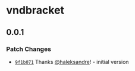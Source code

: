 # vndbracket

## 0.0.1

### Patch Changes

- [`9f1b071`](https://github.com/haleksandre/test-tauri/commit/9f1b0715be2f62812b0018c81ace9c374dab50bf) Thanks [@haleksandre](https://github.com/haleksandre)! - initial version
